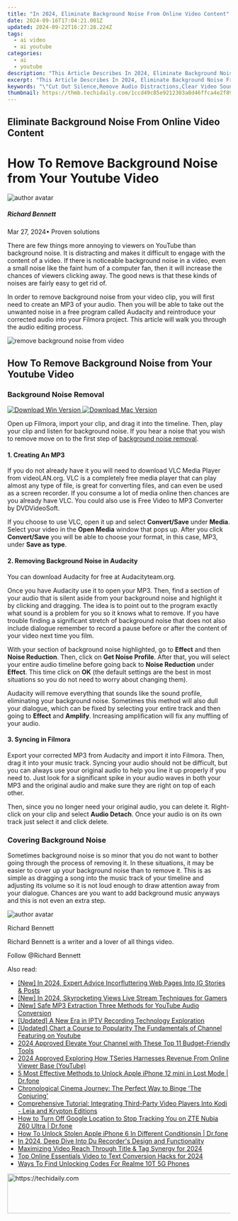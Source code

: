 ```yaml
---
title: "In 2024, Eliminate Background Noise From Online Video Content"
date: 2024-09-16T17:04:21.001Z
updated: 2024-09-22T16:27:28.224Z
tags:
  - ai video
  - ai youtube
categories:
  - ai
  - youtube
description: "This Article Describes In 2024, Eliminate Background Noise From Online Video Content"
excerpt: "This Article Describes In 2024, Eliminate Background Noise From Online Video Content"
keywords: "\"Cut Out Silence,Remove Audio Distractions,Clear Video Sound,Silent Background Elimination,Noise-Free Videos,Quieten Online Audio,Mute Video Noise\""
thumbnail: https://thmb.techidaily.com/1ccd49c85e9212303a8d46ffca4e2f894288070bb2a09d79b62ee40d21724a7f.jpg
---
```


## Eliminate Background Noise From Online Video Content

# How To Remove Background Noise from Your Youtube Video
![author avatar](https://images.wondershare.com/filmora/article-images/richard-bennett.jpg)

##### Richard Bennett

 Mar 27, 2024• Proven solutions

There are few things more annoying to viewers on YouTube than background noise. It is distracting and makes it difficult to engage with the content of a video. If there is noticeable background noise in a video, even a small noise like the faint hum of a computer fan, then it will increase the chances of viewers clicking away. The good news is that these kinds of noises are fairly easy to get rid of.

In order to remove background noise from your video clip, you will first need to create an MP3 of your audio. Then you will be able to take out the unwanted noise in a free program called Audacity and reintroduce your corrected audio into your Filmora project. This article will walk you through the audio editing process.

![remove background noise from video](https://images.wondershare.com/filmora/article-images/2021/remove-background-noise-from-video.jpg)

## How To Remove Background Noise from Your Youtube Video

### Background Noise Removal

[![Download Win Version](https://images.wondershare.com/filmora/guide/download-btn-win.jpg) ](https://tools.techidaily.com/wondershare/filmora/download/) [![Download Mac Version](https://images.wondershare.com/filmora/guide/download-btn-mac.jpg) ](https://tools.techidaily.com/wondershare/filmora/download/)

Open up Filmora, import your clip, and drag it into the timeline. Then, play your clip and listen for background noise. If you hear a noise that you wish to remove move on to the first step of [background noise removal](https://tools.techidaily.com/wondershare/filmora/download/).

#### 1\.  Creating An MP3

If you do not already have it you will need to download VLC Media Player from videoLAN.org. VLC is a completely free media player that can play almost any type of file, is great for converting files, and can even be used as a screen recorder. If you consume a lot of media online then chances are you already have VLC. You could also use is Free Video to MP3 Converter by DVDVideoSoft.

If you choose to use VLC, open it up and select **Convert/Save** under **Media**. Select your video in the **Open Media** window that pops up. After you click **Convert/Save** you will be able to choose your format, in this case, MP3, under **Save as type**.

#### 2\.  Removing Background Noise in Audacity

You can download Audacity for free at Audacityteam.org.

Once you have Audacity use it to open your MP3\. Then, find a section of your audio that is silent aside from your background noise and highlight it by clicking and dragging. The idea is to point out to the program exactly what sound is a problem for you so it knows what to remove. If you have trouble finding a significant stretch of background noise that does not also include dialogue remember to record a pause before or after the content of your video next time you film.

With your section of background noise highlighted, go to **Effect** and then **Noise Reduction**. Then, click on **Get Noise Profile**. After that, you will select your entire audio timeline before going back to **Noise Reduction** under **Effect**. This time click on **OK** (the default settings are the best in most situations so you do not need to worry about changing them).

Audacity will remove everything that sounds like the sound profile, eliminating your background noise. Sometimes this method will also dull your dialogue, which can be fixed by selecting your entire track and then going to **Effect** and **Amplify**. Increasing amplification will fix any muffling of your audio.

#### 3\. Syncing in Filmora

Export your corrected MP3 from Audacity and import it into Filmora. Then, drag it into your music track. Syncing your audio should not be difficult, but you can always use your original audio to help you line it up properly if you need to. Just look for a significant spike in your audio waves in both your MP3 and the original audio and make sure they are right on top of each other.

Then, since you no longer need your original audio, you can delete it. Right-click on your clip and select **Audio Detach**. Once your audio is on its own track just select it and click delete.

### Covering Background Noise

Sometimes background noise is so minor that you do not want to bother going through the process of removing it. In these situations, it may be easier to cover up your background noise than to remove it. This is as simple as dragging a song into the music track of your timeline and adjusting its volume so it is not loud enough to draw attention away from your dialogue. Chances are you want to add background music anyways and this is not even an extra step.

![author avatar](https://images.wondershare.com/filmora/article-images/richard-bennett.jpg)

Richard Bennett

Richard Bennett is a writer and a lover of all things video.

Follow @Richard Bennett

<ins class="adsbygoogle"
     style="display:block"
     data-ad-format="autorelaxed"
     data-ad-client="ca-pub-7571918770474297"
     data-ad-slot="1223367746"></ins>

<ins class="adsbygoogle"
     style="display:block"
     data-ad-client="ca-pub-7571918770474297"
     data-ad-slot="8358498916"
     data-ad-format="auto"
     data-full-width-responsive="true"></ins>

<span class="atpl-alsoreadstyle">Also read:</span>
<div><ul>
<li><a href="https://instagram-video-files.techidaily.com/new-in-2024-expert-advice-incorfluttering-web-pages-into-ig-stories-and-posts/"><u>[New] In 2024, Expert Advice Incorfluttering Web Pages Into IG Stories & Posts</u></a></li>
<li><a href="https://youtube-blog.techidaily.com/n-2024-skyrocketing-views-live-stream-techniques-for-gamers/"><u>[New] In 2024, Skyrocketing Views Live Stream Techniques for Gamers</u></a></li>
<li><a href="https://youtube-blog.techidaily.com/afe-mp3-extraction-three-methods-for-youtube-audio-conversion/"><u>[New] Safe MP3 Extraction Three Methods for YouTube Audio Conversion</u></a></li>
<li><a href="https://desktop-recording.techidaily.com/updated-a-new-era-in-iptv-recording-technology-exploration/"><u>[Updated] A New Era in IPTV Recording Technology Exploration</u></a></li>
<li><a href="https://youtube-blog.techidaily.com/ed-chart-a-course-to-popularity-the-fundamentals-of-channel-featuring-on-youtube/"><u>[Updated] Chart a Course to Popularity The Fundamentals of Channel Featuring on Youtube</u></a></li>
<li><a href="https://youtube-blog.techidaily.com/approved-elevate-your-channel-with-these-top-11-budget-friendly-tools/"><u>2024 Approved Elevate Your Channel with These Top 11 Budget-Friendly Tools</u></a></li>
<li><a href="https://youtube-blog.techidaily.com/approved-exploring-how-tseries-harnesses-revenue-from-online-viewer-base-youtube/"><u>2024 Approved Exploring How TSeries Harnesses Revenue From Online Viewer Base (YouTube)</u></a></li>
<li><a href="https://iphone-unlock.techidaily.com/5-most-effective-methods-to-unlock-apple-iphone-12-mini-in-lost-mode-drfone-by-drfone-ios/"><u>5 Most Effective Methods to Unlock Apple iPhone 12 mini in Lost Mode | Dr.fone</u></a></li>
<li><a href="https://techtrends.techidaily.com/chronological-cinema-journey-the-perfect-way-to-binge-the-conjuring/"><u>Chronological Cinema Journey: The Perfect Way to Binge 'The Conjuring'</u></a></li>
<li><a href="https://win-able.techidaily.com/comprehensive-tutorial-integrating-third-party-video-players-into-kodi-leia-and-krypton-editions/"><u>Comprehensive Tutorial: Integrating Third-Party Video Players Into Kodi - Leia and Krypton Editions</u></a></li>
<li><a href="https://android-location-track.techidaily.com/how-to-turn-off-google-location-to-stop-tracking-you-on-zte-nubia-z60-ultra-drfone-by-drfone-virtual-android/"><u>How to Turn Off Google Location to Stop Tracking You on ZTE Nubia Z60 Ultra | Dr.fone</u></a></li>
<li><a href="https://iphone-unlock.techidaily.com/how-to-unlock-stolen-apple-iphone-6-in-different-conditionsin-drfone-by-drfone-ios/"><u>How To Unlock Stolen Apple iPhone 6 In Different Conditionsin | Dr.fone</u></a></li>
<li><a href="https://screen-sharing-recording.techidaily.com/in-2024-deep-dive-into-du-recorders-design-and-functionality/"><u>In 2024, Deep Dive Into Du Recorder's Design and Functionality</u></a></li>
<li><a href="https://youtube-blog.techidaily.com/izing-video-reach-through-title-and-tag-synergy-for-2024/"><u>Maximizing Video Reach Through Title & Tag Synergy for 2024</u></a></li>
<li><a href="https://youtube-blog.techidaily.com/nline-essentials-video-to-text-conversion-hacks-for-2024/"><u>Top Online Essentials Video to Text Conversion Hacks for 2024</u></a></li>
<li><a href="https://sim-unlock.techidaily.com/ways-to-find-unlocking-codes-for-realme-10t-5g-phones-by-drfone-android/"><u>Ways To Find Unlocking Codes For Realme 10T 5G Phones</u></a></li>
</ul></div>

<!-- affiliate ads begin -->
<a href="https://aligracehair.sjv.io/c/5597632/1925473/19272" target="_top" id="1925473">
  <img src="//a.impactradius-go.com/display-ad/19272-1925473" border="0" alt="https://techidaily.com" width="728" height="90"/>
</a>
<img height="0" width="0" src="https://aligracehair.sjv.io/i/5597632/1925473/19272" style="position:absolute;visibility:hidden;" border="0" />
<!-- affiliate ads end -->

